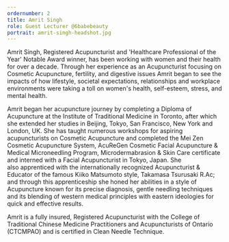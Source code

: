 ```yaml
---
ordernumber: 2
title: Amrit Singh
role: Guest Lecturer @6babebeauty
portrait: amrit-singh-headshot.jpg
---
```

Amrit Singh, Registered Acupuncturist and 'Healthcare Professional of the Year' Notable Award winner, has been working with women and their health for over a decade. Through her experience as an Acupuncturist focusing on Cosmetic Acupuncture, fertility, and digestive issues Amrit began to see the impacts of how lifestyle, societal expectations, relationships and workplace environments were taking a toll on women's health, self-esteem, stress, and mental health. 

Amrit began her acupuncture journey by completing a Diploma of Acupuncture at the Institute of Traditional Medicine in Toronto, after which she extended her studies in Beijing, Tokyo, San Francisco, New York and London, UK. She has taught numerous workshops for aspiring acupuncturists on Cosmetic Acupuncture and completed the Mei Zen Cosmetic Acupuncture System, AcuReGen Cosmetic Facial Acupuncture & Medical Microneedling Program, Microdermabrasion & Skin Care certificate and interned with a Facial Acupuncturist in Tokyo, Japan. She also apprenticed with the internationally recognized Acupuncturist & Educator of the famous Kiiko Matsumoto style, Takamasa Tsurusaki R.Ac; and through this apprenticeship she honed her abilities in a style of Acupuncture known for its precise diagnosis, gentle needling techniques and its blending of western medical principles with eastern ideologies for quick and effective results.

Amrit is a fully insured, Registered Acupuncturist with the College of Traditional Chinese Medicine Practitioners and Acupuncturists of Ontario (CTCMPAO) and is certified in Clean Needle Technique.